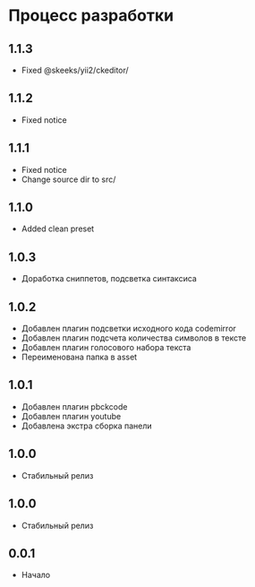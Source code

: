 Процесс разработки
==============

1.1.3
-----------------
  * Fixed @skeeks/yii2/ckeditor/
  
1.1.2
-----------------
  * Fixed notice
  
1.1.1
-----------------
  * Fixed notice
  * Change source dir to src/
  
1.1.0
-----------------
  * Added clean preset

1.0.3
-----------------
  * Доработка сниппетов, подсветка синтаксиса

1.0.2
-----------------
  * Добавлен плагин подсветки исходного кода codemirror
  * Добавлен плагин подсчета количества символов в тексте
  * Добавлен плагин голосового набора текста
  * Переименована папка в asset

1.0.1
-----------------
  * Добавлен плагин pbckcode
  * Добавлен плагин youtube
  * Добавлена экстра сборка панели

1.0.0
-----------------
  * Стабильный релиз

1.0.0
-----------------
  * Стабильный релиз

0.0.1
-----------------
  * Начало